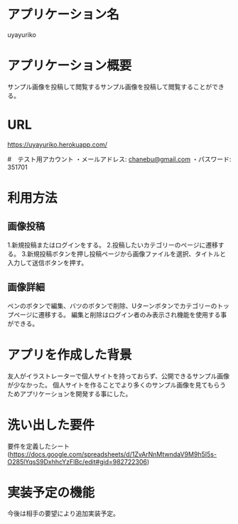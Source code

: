 # アプリケーション名
uyayuriko

# アプリケーション概要
サンプル画像を投稿して閲覧するサンプル画像を投稿して閲覧することができる。

# URL
https://uyayuriko.herokuapp.com/

#　テスト用アカウント
・メールアドレス: chanebu@gmail.com
・パスワード: 351701

# 利用方法

## 画像投稿
1.新規投稿またはログインをする。
2.投稿したいカテゴリーのページに遷移する。
3.新規投稿ボタンを押し投稿ページから画像ファイルを選択、タイトルと入力して送信ボタンを押す。

## 画像詳細
ペンのボタンで編集、バツのボタンで削除、Uターンボタンでカテゴリーのトップページに遷移する。
編集と削除はログイン者のみ表示され機能を使用する事ができる。

# アプリを作成した背景
友人がイラストレーターで個人サイトを持っておらず、公開できるサンプル画像が少なかった。
個人サイトを作ることでより多くのサンプル画像を見てもらうためアプリケーションを開発する事にした。

# 洗い出した要件
要件を定義したシート(https://docs.google.com/spreadsheets/d/1ZvArNnMtwndaV9M9h5I5s-O285lYqsS9DxhhcYzFlBc/edit#gid=982722306)

# 実装予定の機能
今後は相手の要望により追加実装予定。


